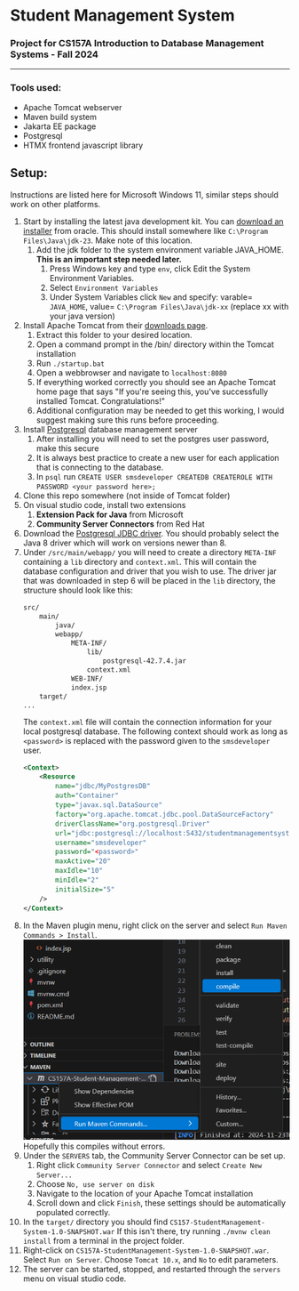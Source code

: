 # Student Management System
### Project for CS157A Introduction to Database Management Systems - Fall 2024
<hr>

### Tools used:
- Apache Tomcat webserver
- Maven build system
- Jakarta EE package
- Postgresql
- HTMX frontend javascript library

## Setup:
Instructions are listed here for Microsoft Windows 11, similar steps should work on other platforms.
1. Start by installing the latest java development kit. 
    You can [download an installer](https://www.oracle.com/java/technologies/downloads/#jdk23-windows) from oracle.
    This should install somewhere like `C:\Program Files\Java\jdk-23`. Make note of this location.
    1. Add the jdk folder to the system environment variable JAVA_HOME. __This is an important step needed later.__
        1. Press Windows key and type `env`, click Edit the System Environment Variables.
       2. Select `Environment Variables`
       3. Under System Variables click `New` and specify: varable= `JAVA_HOME`, value= `C:\Program Files\Java\jdk-xx` (replace xx with your java version)
2. Install Apache Tomcat from their [downloads page](https://tomcat.apache.org/download-10.cgi).
   1. Extract this folder to your desired location.
   2. Open a command prompt in the /bin/ directory within the Tomcat installation
   3. Run `./startup.bat`
   4. Open a webbrowser and navigate to `localhost:8080`
   5. If everything worked correctly you should see an Apache Tomcat home page that says "If you're seeing this, you've successfully installed Tomcat. Congratulations!"
   6. Additional configuration may be needed to get this working, I would suggest making sure this runs before proceeding.
3. Install [Postgresql](https://www.postgresql.org/download/) database management server
    1. After installing you will need to set the postgres user password, make this secure
   2. It is always best practice to create a new user for each application that is connecting to the database.
   3. In `psql` run `CREATE USER smsdeveloper CREATEDB CREATEROLE WITH PASSWORD <your password here>;`
4. Clone this repo somewhere (not inside of Tomcat folder)
5. On visual studio code, install two extensions
   1. **Extension Pack for Java** from Microsoft
   2. **Community Server Connectors** from Red Hat
6. Download the [Postgresql JDBC driver](https://jdbc.postgresql.org/download/). You should probably select the Java 8 driver which will work on versions newer than 8.
7. Under `/src/main/webapp/` you will need to create a directory `META-INF` containing a `lib` directory and `context.xml`.
    This will contain the database configuration and driver that you wish to use. 
    The driver jar that was downloaded in step 6 will be placed in the `lib` directory, the structure should look like this:
    ```
    src/
        main/
            java/
            webapp/
                META-INF/
                    lib/
                        postgresql-42.7.4.jar
                    context.xml
                WEB-INF/
                index.jsp
        target/
    ...
    ```
    The `context.xml` file will contain the connection information for your local postgresql database. The following context should work as long as `<password>` is replaced with the password given to the `smsdeveloper` user.
    ```xml title="context.xml"
    <Context>
        <Resource
            name="jdbc/MyPostgresDB"
            auth="Container"
            type="javax.sql.DataSource"
            factory="org.apache.tomcat.jdbc.pool.DataSourceFactory"
            driverClassName="org.postgresql.Driver"
            url="jdbc:postgresql://localhost:5432/studentmanagementsystem"
            username="smsdeveloper"
            password="<password>"
            maxActive="20"
            maxIdle="10"
            minIdle="2"
            initialSize="5"
        />
    </Context>
    ```
8. In the Maven plugin menu, right click on the server and select `Run Maven Commands > Install`.
    ![image showing the location of the Maven plugin menu](.github/images/maven-compile.png)
    Hopefully this compiles without errors.
9. Under the `SERVERS` tab, the Community Server Connector can be set up.
    1. Right click `Community Server Connector` and select `Create New Server...`
   2. Choose `No, use server on disk`
   3. Navigate to the location of your Apache Tomcat installation
   4. Scroll down and click `Finish`, these settings should be automatically populated correctly.
10. In the `target/` directory you should find `CS157-StudentManagement-System-1.0-SNAPSHOT.war`
    If this isn't there, try running `./mvnw clean install` from a terminal in the project folder.
11. Right-click on `CS157A-StudentManagement-System-1.0-SNAPSHOT.war`. Select `Run on Server`. Choose `Tomcat 10.x`, and `No` to edit parameters.
12. The server can be started, stopped, and restarted through the `servers` menu on visual studio code.
 